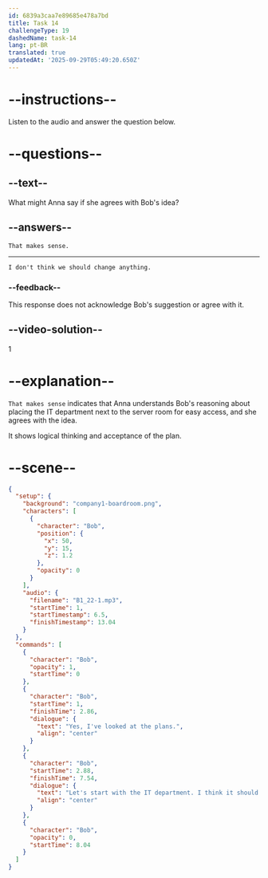 ```yaml
---
id: 6839a3caa7e89685e478a7bd
title: Task 14
challengeType: 19
dashedName: task-14
lang: pt-BR
translated: true
updatedAt: '2025-09-29T05:49:20.650Z'
---
```


<!-- SPEAKING -->

<!-- (Audio) Bob: Yes, I've looked at the plans. Let's start with the IT department. I think it should be next to the server room for easy access. -->

# --instructions--

Listen to the audio and answer the question below.

# --questions--

## --text--

What might Anna say if she agrees with Bob's idea?

## --answers--

`That makes sense.`

---

`I don't think we should change anything.`

### --feedback--

This response does not acknowledge Bob's suggestion or agree with it.

## --video-solution--

1

# --explanation--

`That makes sense` indicates that Anna understands Bob's reasoning about placing the IT department next to the server room for easy access, and she agrees with the idea.

It shows logical thinking and acceptance of the plan.

# --scene--

```json
{
  "setup": {
    "background": "company1-boardroom.png",
    "characters": [
      {
        "character": "Bob",
        "position": {
          "x": 50,
          "y": 15,
          "z": 1.2
        },
        "opacity": 0
      }
    ],
    "audio": {
      "filename": "B1_22-1.mp3",
      "startTime": 1,
      "startTimestamp": 6.5,
      "finishTimestamp": 13.04
    }
  },
  "commands": [
    {
      "character": "Bob",
      "opacity": 1,
      "startTime": 0
    },
    {
      "character": "Bob",
      "startTime": 1,
      "finishTime": 2.86,
      "dialogue": {
        "text": "Yes, I've looked at the plans.",
        "align": "center"
      }
    },
    {
      "character": "Bob",
      "startTime": 2.88,
      "finishTime": 7.54,
      "dialogue": {
        "text": "Let's start with the IT department. I think it should be next to the server room for easy access.",
        "align": "center"
      }
    },
    {
      "character": "Bob",
      "opacity": 0,
      "startTime": 8.04
    }
  ]
}
```
